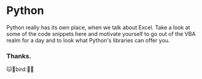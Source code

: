 # Python

Python really has its own place, when we talk about Excel. 
Take a look at some of the code snippets here and motivate yourself to go out of the VBA realm for a day and to look what Python's libraries can offer you.

### Thanks.

:cat::dog:bird::car::mouse: